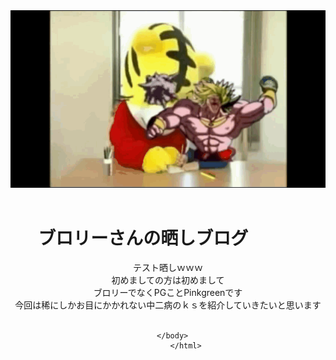 <!DOCTYPE htmL>
<html lang="ja">
<head>
<body>
<center>
      <img src="https://github.com/PinkGreen/test1/raw/4fccc69d80b9f26962d070647775a3534329817c/burori-.gif">
      <BR>
     <h1>
           ブロリーさんの晒しブログ
            </h1>
テスト晒しｗｗｗ<BR>
初めましての方は初めまして<BR>
ブロリーでなくPGことPinkgreenです<BR>
今回は稀にしかお目にかかれない中二病のｋｓを紹介していきたいと思います<BR>            
</head>

      </body>
            </html>
